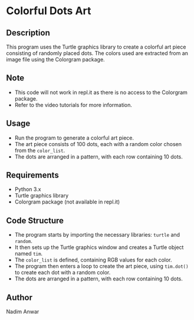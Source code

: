 # Colorful Dots Art

## Description

This program uses the Turtle graphics library to create a colorful art piece consisting of randomly placed dots. The colors used are extracted from an image file using the Colorgram package.

## Note

* This code will not work in repl.it as there is no access to the Colorgram package.
* Refer to the video tutorials for more information.

## Usage

* Run the program to generate a colorful art piece.
* The art piece consists of 100 dots, each with a random color chosen from the `color_list`.
* The dots are arranged in a pattern, with each row containing 10 dots.

## Requirements

* Python 3.x
* Turtle graphics library
* Colorgram package (not available in repl.it)

## Code Structure

* The program starts by importing the necessary libraries: `turtle` and `random`.
* It then sets up the Turtle graphics window and creates a Turtle object named `tim`.
* The `color_list` is defined, containing RGB values for each color.
* The program then enters a loop to create the art piece, using `tim.dot()` to create each dot with a random color.
* The dots are arranged in a pattern, with each row containing 10 dots.

## Author

Nadim Anwar
